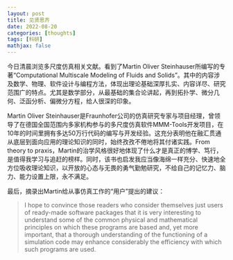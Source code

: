 ```yaml
---
layout: post
title: 见贤思齐
date: 2022-08-20
categories: [thoughts]
tags: [科研]
mathjax: false
---
```


今日清晨浏览多尺度仿真相关文献。看到了Martin Oliver Steinhauser所编写的专著&ldquo;Computational Multiscale Modeling of Fluids and Solids&rdquo;。其中的内容涉及数学、物理、软件设计与编程方法，体现出理论基础深厚扎实、内容详尽、研究范围广的特点。尤其是数学部分，从最基础的集合论讲起，再到拓扑学、微分几何、泛函分析、偏微分方程，给人很深的印象。

Martin Oliver Steinhauser是Fraunhofer公司的仿真研究专家与项目经理，曾领导了在德国全国范围内多家机构参与的多尺度仿真软件MMM-Tools开发项目，在10年的时间里拥有多达50万行代码的编写与开发经验。这充分表明他在融汇贯通从底层到面向应用的理论知识的同时，始终孜孜不倦地将其付诸实践。From theory to praxis，Martin的治学风格很好地体现了什么才是真正的博学、笃行，是值得我学习与追赶的榜样。同时，该书也启发我应当像海绵一样充分、快速地全方位吸收理论知识，以开放的心态与无畏的勇气勤勉研究，不给自己的记忆力、脑力、能力设置上限，永不满足。

最后，摘录出Martin给从事仿真工作的“用户”提出的建议：

> I hope to convince those readers who consider themselves just users of ready-made software packages that it is very interesting to understand some of the common physical and mathematical principles on which these programs are based and, yet more important, that a thorough understanding of the functioning of a simulation code may enhance considerably the efficiency with which such programs are used.
